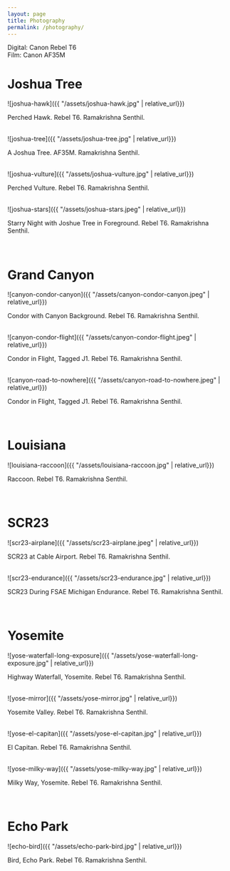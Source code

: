 ```yaml
---
layout: page
title: Photography
permalink: /photography/
---
```


Digital: Canon Rebel T6 <br>
Film: Canon AF35M


# Joshua Tree
![joshua-hawk]({{ "/assets/joshua-hawk.jpg" | relative_url}})
<figcaption>Perched Hawk. Rebel T6. Ramakrishna Senthil.</figcaption>
<br>

![joshua-tree]({{ "/assets/joshua-tree.jpg" | relative_url}})
<figcaption>A Joshua Tree. AF35M. Ramakrishna Senthil.</figcaption>
<br>

![joshua-vulture]({{ "/assets/joshua-vulture.jpg" | relative_url}})
<figcaption>Perched Vulture. Rebel T6. Ramakrishna Senthil.</figcaption>
<br>

![joshua-stars]({{ "/assets/joshua-stars.jpeg" | relative_url}})
<figcaption>Starry Night with Joshue Tree in Foreground. Rebel T6. Ramakrishna Senthil.</figcaption>
<br>
<br>

# Grand Canyon
![canyon-condor-canyon]({{ "/assets/canyon-condor-canyon.jpeg" | relative_url}})
<figcaption>Condor with Canyon Background. Rebel T6. Ramakrishna Senthil.</figcaption>
<br>

![canyon-condor-flight]({{ "/assets/canyon-condor-flight.jpeg" | relative_url}})
<figcaption>Condor in Flight, Tagged J1. Rebel T6. Ramakrishna Senthil.</figcaption>
<br>

![canyon-road-to-nowhere]({{ "/assets/canyon-road-to-nowhere.jpeg" | relative_url}})
<figcaption>Condor in Flight, Tagged J1. Rebel T6. Ramakrishna Senthil.</figcaption>
<br>
<br>

# Louisiana
![louisiana-raccoon]({{ "/assets/louisiana-raccoon.jpg" | relative_url}})
<figcaption>Raccoon. Rebel T6. Ramakrishna Senthil.</figcaption>
<br>
<br>

# SCR23
![scr23-airplane]({{ "/assets/scr23-airplane.jpeg" | relative_url}})
<figcaption>SCR23 at Cable Airport. Rebel T6. Ramakrishna Senthil.</figcaption>
<br>

![scr23-endurance]({{ "/assets/scr23-endurance.jpg" | relative_url}})
<figcaption>SCR23 During FSAE Michigan Endurance. Rebel T6. Ramakrishna Senthil.</figcaption>
<br>
<br>

# Yosemite
![yose-waterfall-long-exposure]({{ "/assets/yose-waterfall-long-exposure.jpg" | relative_url}})
<figcaption>Highway Waterfall, Yosemite. Rebel T6. Ramakrishna Senthil.</figcaption>
<br>

![yose-mirror]({{ "/assets/yose-mirror.jpg" | relative_url}})
<figcaption>Yosemite Valley. Rebel T6. Ramakrishna Senthil.</figcaption>
<br>

![yose-el-capitan]({{ "/assets/yose-el-capitan.jpg" | relative_url}})
<figcaption>El Capitan. Rebel T6. Ramakrishna Senthil.</figcaption>
<br>

![yose-milky-way]({{ "/assets/yose-milky-way.jpg" | relative_url}})
<figcaption>Milky Way, Yosemite. Rebel T6. Ramakrishna Senthil.</figcaption>
<br>
<br>

# Echo Park
![echo-bird]({{ "/assets/echo-park-bird.jpg" | relative_url}})
<figcaption>Bird, Echo Park. Rebel T6. Ramakrishna Senthil.</figcaption>
<br>
